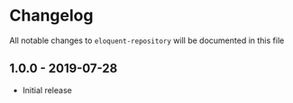 # Changelog

All notable changes to `eloquent-repository` will be documented in this file

## 1.0.0 - 2019-07-28

- Initial release
